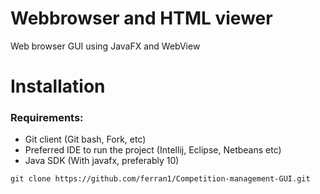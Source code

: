 # Webbrowser and HTML viewer
Web browser GUI using JavaFX and WebView

# Installation
### Requirements:
* Git client (Git bash, Fork, etc)
* Preferred IDE to run the project (Intellij, Eclipse, Netbeans etc)
* Java SDK (With javafx, preferably 10)

```
git clone https://github.com/ferran1/Competition-management-GUI.git
```
